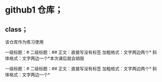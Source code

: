 # github1 仓库；
## class；
该仓库作为练习使用

一级标题：#
二级标题：##
正文：直接写没有标签
加粗格式：文字两边两个*
斜体格式：文字两边一个*本次课后就会销毁
 
一级标题：#
二级标题：##
正文：直接写没有标签
加粗格式：文字两边两个*
斜体格式：文字两边一个*
